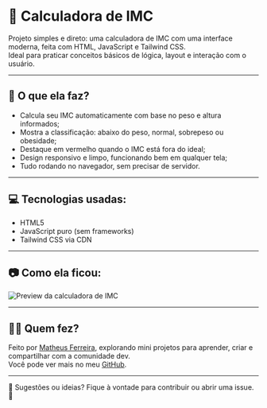 # 🧮 Calculadora de IMC

Projeto simples e direto: uma calculadora de IMC com uma interface moderna, feita com HTML, JavaScript e Tailwind CSS.  
Ideal para praticar conceitos básicos de lógica, layout e interação com o usuário.

---

## 🚀 O que ela faz?

- Calcula seu IMC automaticamente com base no peso e altura informados;
- Mostra a classificação: abaixo do peso, normal, sobrepeso ou obesidade;
- Destaque em vermelho quando o IMC está fora do ideal;
- Design responsivo e limpo, funcionando bem em qualquer tela;
- Tudo rodando no navegador, sem precisar de servidor.

---

## 💻 Tecnologias usadas:

- HTML5
- JavaScript puro (sem frameworks)
- Tailwind CSS via CDN

---

## 📷 Como ela ficou:

![Preview da calculadora de IMC](https://i.imgur.com/p3yJAPx.png)

---

## 👨‍💻 Quem fez?

Feito por [Matheus Ferreira](https://www.linkedin.com/in/matheuspferreira/), explorando mini projetos para aprender, criar e compartilhar com a comunidade dev.  
Você pode ver mais no meu [GitHub](https://github.com/mathpferreira).

---

🔧 Sugestões ou ideias? Fique à vontade para contribuir ou abrir uma issue. 🙂
